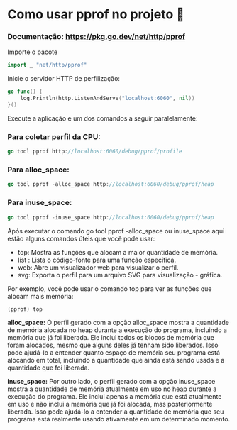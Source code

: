 # Como usar pprof no projeto 🤔
### Documentação: https://pkg.go.dev/net/http/pprof


Importe o pacote

```go
import _ "net/http/pprof"
```

Inicie o servidor HTTP de perfilização:

```go
go func() {
    log.Println(http.ListenAndServe("localhost:6060", nil))
}()
```

Execute a aplicação e um dos comandos a seguir paralelamente:

### Para coletar perfil da CPU:
```go
go tool pprof http://localhost:6060/debug/pprof/profile
```

### Para alloc_space:
```go
go tool pprof -alloc_space http://localhost:6060/debug/pprof/heap
```

### Para inuse_space:
```go
go tool pprof -inuse_space http://localhost:6060/debug/pprof/heap
```

Após executar o comando go tool pprof -alloc_space ou inuse_space aqui estão alguns comandos úteis que você pode usar:

- top: Mostra as funções que alocam a maior quantidade de memória.
- list <function>: Lista o código-fonte para uma função específica.
- web: Abre um visualizador web para visualizar o perfil.
- svg: Exporta o perfil para um arquivo SVG para visualização - gráfica.

Por exemplo, você pode usar o comando top para ver as funções que alocam mais memória:

```go
(pprof) top
```


**alloc_space:** O perfil gerado com a opção alloc_space mostra a quantidade de memória alocada no heap durante a execução do programa, incluindo a memória que já foi liberada. Ele inclui todos os blocos de memória que foram alocados, mesmo que alguns deles já tenham sido liberados. Isso pode ajudá-lo a entender quanto espaço de memória seu programa está alocando em total, incluindo a quantidade que ainda está sendo usada e a quantidade que foi liberada.


**inuse_space:** Por outro lado, o perfil gerado com a opção inuse_space mostra a quantidade de memória atualmente em uso no heap durante a execução do programa. Ele inclui apenas a memória que está atualmente em uso e não inclui a memória que já foi alocada, mas posteriormente liberada. Isso pode ajudá-lo a entender a quantidade de memória que seu programa está realmente usando ativamente em um determinado momento.